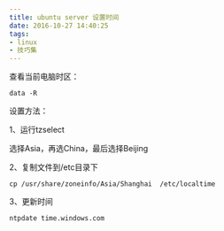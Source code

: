 ```yaml
---
title: ubuntu server 设置时间
date: 2016-10-27 14:40:25
tags:
- linux
- 技巧集
---
```


查看当前电脑时区：

	data -R
<!-- more -->

设置方法：

1、运行tzselect

选择Asia，再选China，最后选择Beijing

2、复制文件到/etc目录下

	cp /usr/share/zoneinfo/Asia/Shanghai  /etc/localtime

3、更新时间

	ntpdate time.windows.com
